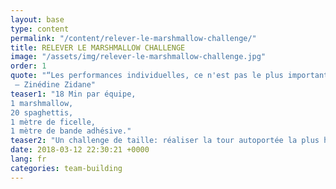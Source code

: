 ```yaml
---
layout: base
type: content
permalink: "/content/relever-le-marshmallow-challenge/"
title: RELEVER LE MARSHMALLOW CHALLENGE
image: "/assets/img/relever-le-marshmallow-challenge.jpg"
order: 1
quote: "“Les performances individuelles, ce n'est pas le plus important. On gagne et on perd en équipe.”
 – Zinédine Zidane"
teaser1: "18 Min par équipe,
1 marshmallow,
20 spaghettis,
1 mètre de ficelle,
1 mètre de bande adhésive."
teaser2: "Un challenge de taille: réaliser la tour autoportée la plus haute avec au sommet le marshmallow!"
date: 2018-03-12 22:30:21 +0000
lang: fr
categories: team-building
---
```

